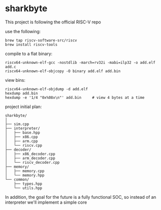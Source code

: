 # sharkbyte
This project is following the official RISC-V repo

use the following:
```
brew tap riscv-software-src/riscv
brew install riscv-tools
```

compile to a flat binary:
```
riscv64-unknown-elf-gcc -nostdlib -march=rv32i -mabi=ilp32 -o add.elf add.c
riscv64-unknown-elf-objcopy -O binary add.elf add.bin
```

view bins:
```
riscv64-unknown-elf-objdump -d add.elf
hexdump add.bin
hexdump -e '1/4 "0x%08x\n"' add.bin     # view 4 bytes at a time
```

project initial plan:
```
sharkbyte/
│
├── sim.cpp
├── interpreter/
│   ├── base.hpp
│   ├── x86.cpp
│   ├── arm.cpp
│   └── riscv.cpp
├── decoder/
│   ├── x86_decoder.cpp
│   ├── arm_decoder.cpp
│   └── riscv_decoder.cpp
├── memory/
│   ├── memory.cpp
│   └── memory.hpp
└── common/
    ├── types.hpp
    └── utils.hpp
```

In addition, the goal for the future is a fully functional SOC,
so instead of an interpreter we'll implement a simple core
